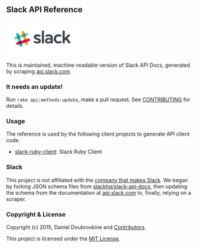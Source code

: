 Slack API Reference
-------------------

![](slack.png)

This is maintained, machine-readable version of Slack API Docs, generated by scraping [api.slack.com](https://api.slack.com).

### It needs an update!

Run `rake api:methods:update`, make a pull request. See [CONTRIBUTING](CONTRIBUTING.md) for details.

### Usage

The reference is used by the following client projects to generate API client code.

* [slack-ruby-client](https://github.com/dblock/slack-ruby-client): Slack Ruby Client

### Slack

This project is not affiliated with the [company that makes Slack](https://slack.com). We began by forking JSON schema files from [slackhq/slack-api-docs](https://github.com/slackhq/slack-api-docs), then updating the schema from the documentation at [api.slack.com](https://api.slack.com) to, finally, relying on a scraper.

### Copyright & License

Copyright (c) 2015, Daniel Doubrovkine and [Contributors](CHANGELOG.md).

This project is licensed under the [MIT License](LICENSE.md).
